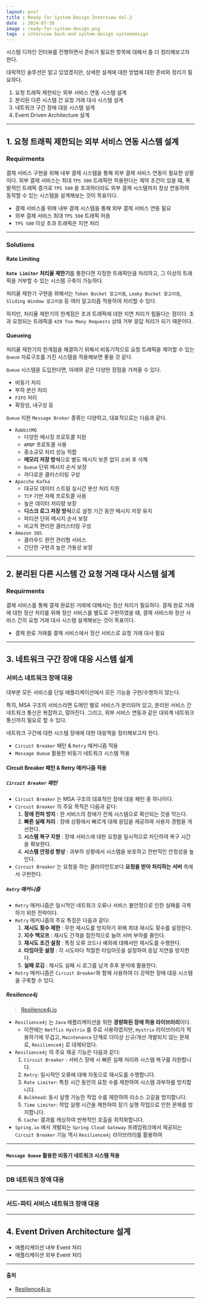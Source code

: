```yaml
---
layout: post
title : Ready for System Design Interview Vol.2
date  : 2024-07-30
image : ready-for-system-design.png
tags  : interview back-end system-design systemdesign
---
```


시스템 디자인 인터뷰를 진행하면서 준비가 필요한 항목에 대해서 좀 더 정리해보고자 한다.

대략적인 솔루션은 알고 있었겠지만, 상세한 설계에 대한 방법에 대한 준비와 정리가 필요하다.

1. 요청 트래픽 제한되는 외부 서비스 연동 시스템 설계
2. 분리된 다른 시스템 간 요청 거래 대사 시스템 설계
3. 네트워크 구간 장애 대응 시스템 설계
4. Event Driven Architecture 설계

---

## 1. 요청 트래픽 제한되는 외부 서비스 연동 시스템 설계

### Requirments

결제 서비스 구현을 위해 내부 결제 시스템을 통해 외부 결제 서비스 연동이 필요한 상황이다.
외부 결제 서비스는 최대 `TPS 500` 트래픽만 허용한다는 제약 조건이 있을 떄, 
폭발적인 트래픽 증가로 `TPS 500` 을 초과하더라도 외부 결제 시스템까지 정상 연동하여 동작할 수 있는 시스템을 설계해보는 것이 목표이다.

- 결제 서비스를 위해 내부 결제 시스템을 통해 외부 결제 서비스 연동 필요
- 외부 결제 서비스 최대 `TPS 500` 트래픽 허용
- `TPS 500` 이상 초과 트래픽은 지연 처리

---

### Solutions

#### Rate Limiting

**`Rate Limiter` 처리율 제한기**를 통한다면 지정한 트래픽만큼 처리하고, 그 이상의 트래픽을 거부할 수 있는 시스템 구축이 가능하다.

처리율 제한기 구현을 위해서는 `Token Bucket 알고리즘`, `Leaky Bucket 알고리즘`, `Sliding Window 알고리즘` 등 여러 알고리즘 적용하여 처리할 수 있다.

하지만, 처리율 제한기의 한계점은 초과 트래픽에 대한 지연 처리가 힘들다는 점이다.
초과 요청되는 트래픽을 `429 Too Many Requests` 상태 거부 응답 처리가 되기 때문이다.

#### Queueing

처리율 제한기의 한계점을 해결하기 위해서 비동기적으로 요청 트래픽을 제어할 수 있는 `Queue` 자료구조를 가진 시스템을 적용해보면 좋을 것 같다.

`Queue` 시스템을 도입한다면, 아래와 같은 다양한 장점을 가져올 수 있다.

- 비동기 처리
- 부하 분산 처리
- `FIFO` 처리
- 확장성, 내구성 등

`Queue` 지원 `Message Broker` 종류는 다양하고, 대표적으로는 다음과 같다.

- `RabbitMQ`
  - 다양한 메시징 프로토콜 지원
  - `AMQP` 프로토콜 사용
  - 중소규모 처리 성능 적합
  - **메모리 저장 방식**으로 별도 메시지 보존 없이 소비 후 삭제
  - `Queue` 단위 메시지 순서 보장
  - 까다로운 클러스터링 구성
- `Apacche Kafka`
  - 대규모 데이터 스트림 실시간 분산 처리 지원
  - `TCP` 기반 자체 프로토콜 사용
  - 높은 데이터 처리량 보장
  - **디스크 로그 저장 방식**으로 설정 기간 동안 메시지 저장 유지
  - 파티션 단위 메시지 순서 보장
  - 비교적 편리한 클러스터링 구성
- `Amazon SQS`
  - 클라우드 완전 관리형 서비스
  - 간단한 구현과 높은 가용성 보장

---

## 2. 분리된 다른 시스템 간 요청 거래 대사 시스템 설계

### Requirments

결제 서비스를 통해 결제 완료된 거래에 대해서는 정산 처리가 필요하다.
결제 완료 거래에 대한 정산 처리를 위해 정산 서비스를 별도로 구현하였을 떄,
결제 서비스와 정산 서비스 간의 요청 거래 대사 시스템 설계해보는 것이 목표이다.

- 결제 완료 거래를 결제 서비스에서 정산 서비스로 요청 거래 대사 필요

---

## 3. 네트워크 구간 장애 대응 시스템 설계

### 서비스 네트워크 장애 대응

대부분 모든 서비스를 단일 애플리케이션에서 모든 기능을 구현/수행하지 않는다.

특히, MSA 구조의 서비스라면 도메인 별로 서비스가 분리되어 있고, 분리된 서비스 간 네트워크 통신은 복잡하고, 많아진다.
그리고, 외부 서비스 연동과 같은 대외계 네트워크 통신까지 필요로 할 수 있다.

네트워크 구간에 대한 시스템 장애에 대한 대응책을 정리해보고자 한다.

- `Circuit Breaker` 패턴 & `Retry` 매커니즘 적용
- `Message Queue` 활용한 비동기 네트워크 시스템 적용

#### Circuit Breaker 패턴 & Retry 매커니즘 적용

##### `Circuit Breaker` 패턴

- `Circuit Breaker` 는 MSA 구조의 대표적인 장애 대응 패턴 중 하나이다.
- `Circuit Breaker` 의 주요 목적은 다음과 같다:
  1. **장애 전파 방지** : 한 서비스의 장애가 전체 시스템으로 확산되는 것을 막는다.
  2. **빠른 실패 처리** : 장애 상황에서 빠르게 대체 응답을 제공하여 사용자 경험을 개선한다.
  3. **시스템 복구 지원** : 장애 서비스에 대한 요청을 일시적으로 차단하여 복구 시간을 확보한다.
  4. **시스템 안정성 향상** : 과부하 상황에서 시스템을 보호하고 전반적인 안정성을 높인다.
- `Circuit Breaker` 는 요청을 하는 클라이언트보다 **요청을 받아 처리하는 서버** 측에서 구현한다.

##### `Retry` 매커니즘

- `Retry` 매커니즘은 일시적인 네트워크 오류나 서비스 불안정으로 인한 실패를 극복하기 위한 전략이다.
- `Retry` 매커니즘의 주요 특징은 다음과 같다:
  1. **재시도 횟수 제한** : 무한 재시도를 방지하기 위해 최대 재시도 횟수를 설정한다.
  2. **지수 백오프** : 재시도 간격을 점진적으로 늘려 서버 부하를 줄인다.
  3. **재시도 조건 설정** : 특정 오류 코드나 예외에 대해서만 재시도를 수행한다.
  4. **타임아웃 설정** : 각 시도마다 적절한 타임아웃을 설정하여 응답 지연을 방지한다.
  5. **실패 로깅** : 재시도 실패 시 로그를 남겨 추후 분석에 활용한다.
- `Retry` 매커니즘은 `Circuit Breaker`와 함께 사용하여 더 강력한 장애 대응 시스템을 구축할 수 있다.

##### Resilience4j

> [Resilience4j.io](https://resilience4j.readme.io)

- `Resilience4j` 는 `Java` 애플리케이션을 위한 **경량화된 장애 허용 라이브러리**이다.
  - 이전에는 `Netflix Hystrix` 를 주로 사용하였지만, `Hystrix` 라이브러리가 적용하기에 무겁고, `Maintenance` 단계로 더이상 신규/개선 개발되지 않는 문제로, `Resilience4j` 로 대체되었다.
- `Resilience4j` 의 주요 제공 기능은 다음과 같다:
  1. `Circuit Breaker` : 서비스 장애 시 빠른 실패 처리와 시스템 복구를 지원합니다.
  2. `Retry`: 일시적인 오류에 대해 자동으로 재시도를 수행합니다.
  3. `Rate Limiter`: 특정 시간 동안의 요청 수를 제한하여 시스템 과부하를 방지합니다.
  4. `Bulkhead`: 동시 실행 가능한 작업 수를 제한하여 리소스 고갈을 방지합니다.
  5. `Time Limiter`: 작업 실행 시간을 제한하여 장기 실행 작업으로 인한 문제를 방지합니다.
  6. `Cache`: 결과를 캐싱하여 반복적인 호출을 최적화합니다.
- `Spring.io` 에서 개발되는 `Spring Cloud Gateway` 프레임워크에서 제공되는 `Circuit Breaker` 기능 역시 `Resilience4j` 라이브러리를 활용하여 

---

#### `Message Queue` 활용한 비동기 네트워크 시스템 적용



---

### DB 네트워크 장애 대응

---

### 서드-파티 서비스 네트워크 장애 대응

---

## 4. Event Driven Architecture 설계

- 애플리케이션 내부 Event 처리
- 애플리케이션 외부 Event 처리

---

#### 출처

- [Resilience4j.io](https://resilience4j.readme.io)

---
